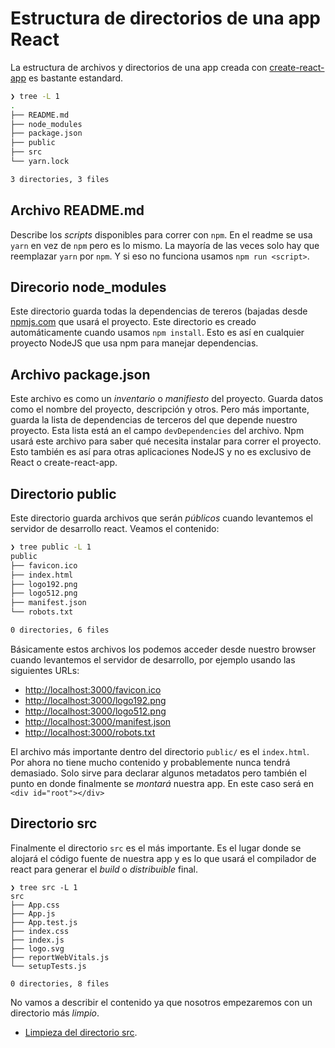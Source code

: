 # Estructura de directorios de una app React

La estructura de archivos y directorios de una app creada con
[create-react-app](https://create-react-app.dev/) es bastante estandard.

```bash
❯ tree -L 1
.
├── README.md
├── node_modules
├── package.json
├── public
├── src
└── yarn.lock

3 directories, 3 files
```

## Archivo README.md

Describe los _scripts_ disponibles para correr con `npm`. En el readme se usa
`yarn` en vez de `npm` pero es lo mismo. La mayoría de las veces solo hay que
reemplazar `yarn` por `npm`. Y si eso no funciona usamos `npm run <script>`.

## Direcorio node_modules

Este directorio guarda todas la dependencias de tereros (bajadas desde
[npmjs.com](https://www.npmjs.com/) que usará el proyecto. Este directorio es
creado automáticamente cuando usamos `npm install`. Esto es así en cualquier
proyecto NodeJS que usa npm para manejar dependencias.

## Archivo package.json

Este archivo es como un _inventario_ o _manifiesto_ del proyecto. Guarda datos
como el nombre del proyecto, descripción y otros. Pero más importante, guarda la
lista de dependencias de terceros del que depende nuestro proyecto. Esta lista
está an el campo `devDependencies` del archivo. Npm usará este archivo para
saber qué necesita instalar para correr el proyecto. Esto también es así para
otras aplicaciones NodeJS y no es exclusivo de React o create-react-app.

## Directorio public

Este directorio guarda archivos que serán _públicos_ cuando levantemos el
servidor de desarrollo react. Veamos el contenido:

```bash
❯ tree public -L 1
public
├── favicon.ico
├── index.html
├── logo192.png
├── logo512.png
├── manifest.json
└── robots.txt

0 directories, 6 files
```

Básicamente estos archivos los podemos acceder desde nuestro browser cuando
levantemos el servidor de desarrollo, por ejemplo usando las siguientes URLs:

- [http://localhost:3000/favicon.ico](http://localhost:3000/favicon.ico)
- [http://localhost:3000/logo192.png](http://localhost:3000/logo192.png)
- [http://localhost:3000/logo512.png](http://localhost:3000/logo512.png)
- [http://localhost:3000/manifest.json](http://localhost:3000/manifest.json)
- [http://localhost:3000/robots.txt](http://localhost:3000/robots.txt)

El archivo más importante dentro del directorio `public/` es el `index.html`.
Por ahora no tiene mucho contenido y probablemente nunca tendrá demasiado. Solo
sirve para declarar algunos metadatos pero también el punto en donde finalmente
se _montará_ nuestra app. En este caso será en `<div id="root"></div>`

## Directorio src

Finalmente el directorio `src` es el más importante. Es el lugar donde se
alojará el código fuente de nuestra app y es lo que usará el compilador de react
para generar el _build_ o _distribuible_ final.

```
❯ tree src -L 1
src
├── App.css
├── App.js
├── App.test.js
├── index.css
├── index.js
├── logo.svg
├── reportWebVitals.js
└── setupTests.js

0 directories, 8 files
```

No vamos a describir el contenido ya que nosotros empezaremos con un directorio
más _limpio_.

- [Limpieza del directorio src](02.limpieza-del-directorio-src.md).
